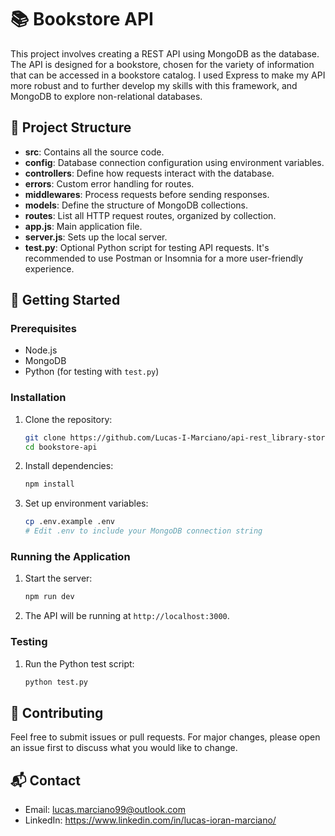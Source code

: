 # 📚 Bookstore API

This project involves creating a REST API using MongoDB as the database. The API is designed for a bookstore, chosen for the variety of information that can be accessed in a bookstore catalog. I used Express to make my API more robust and to further develop my skills with this framework, and MongoDB to explore non-relational databases.

## 📂 Project Structure

- **src**: Contains all the source code.
- **config**: Database connection configuration using environment variables.
- **controllers**: Define how requests interact with the database.
- **errors**: Custom error handling for routes.
- **middlewares**: Process requests before sending responses.
- **models**: Define the structure of MongoDB collections.
- **routes**: List all HTTP request routes, organized by collection.
- **app.js**: Main application file.
- **server.js**: Sets up the local server.
- **test.py**: Optional Python script for testing API requests. It's recommended to use Postman or Insomnia for a more user-friendly experience.

## 🚀 Getting Started

### Prerequisites

- Node.js
- MongoDB
- Python (for testing with `test.py`)

### Installation

1. Clone the repository:

   ```sh
   git clone https://github.com/Lucas-I-Marciano/api-rest_library-store
   cd bookstore-api
   ```

2. Install dependencies:

   ```sh
   npm install
   ```

3. Set up environment variables:
   ```sh
   cp .env.example .env
   # Edit .env to include your MongoDB connection string
   ```

### Running the Application

1. Start the server:

   ```sh
   npm run dev
   ```

2. The API will be running at `http://localhost:3000`.

### Testing

1. Run the Python test script:
   ```sh
   python test.py
   ```

## 🤝 Contributing

Feel free to submit issues or pull requests. For major changes, please open an issue first to discuss what you would like to change.

## 📬 Contact

- Email: lucas.marciano99@outlook.com
- LinkedIn:
  https://www.linkedin.com/in/lucas-ioran-marciano/
